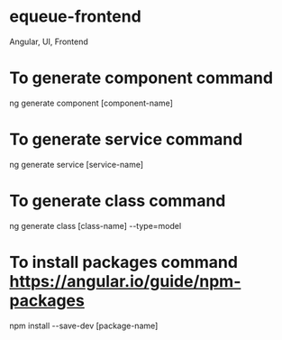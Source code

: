 # equeue-frontend
Angular, UI, Frontend

# To generate component command
ng generate component [component-name]

# To generate service command
ng generate service [service-name]
  
# To generate class command
ng generate class [class-name] --type=model
  
# To install packages command https://angular.io/guide/npm-packages
npm install --save-dev [package-name]
